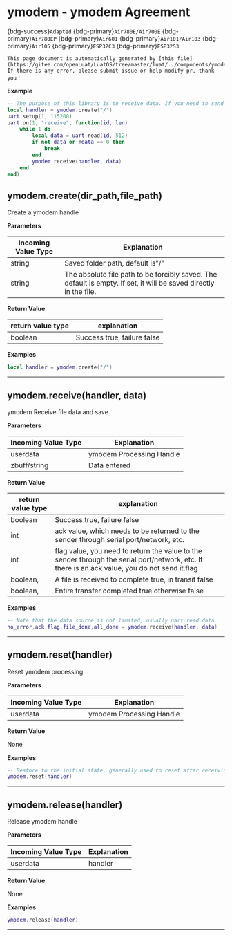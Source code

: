 # ymodem - ymodem Agreement

{bdg-success}`Adapted` {bdg-primary}`Air780E/Air700E` {bdg-primary}`Air780EP` {bdg-primary}`Air601` {bdg-primary}`Air101/Air103` {bdg-primary}`Air105` {bdg-primary}`ESP32C3` {bdg-primary}`ESP32S3`

```{note}
This page document is automatically generated by [this file](https://gitee.com/openLuat/LuatOS/tree/master/luat/../components/ymodem/luat_lib_ymodem.c). If there is any error, please submit issue or help modify pr, thank you！
```


**Example**

```lua
-- The purpose of this library is to receive data. If you need to send files, it is recommended to use xmodem library.
local handler = ymodem.create("/")
uart.setup(1, 115200)
uart.on(1, "receive", function(id, len)
    while 1 do
        local data = uart.read(id, 512)
        if not data or #data == 0 then
            break
        end
        ymodem.receive(handler, data)
    end
end)

```

## ymodem.create(dir_path,file_path)



Create a ymodem handle

**Parameters**

|Incoming Value Type | Explanation|
|-|-|
|string|Saved folder path, default is"/"|
|string|The absolute file path to be forcibly saved. The default is empty. If set, it will be saved directly in the file.|

**Return Value**

|return value type | explanation|
|-|-|
|boolean|Success true, failure false|

**Examples**

```lua
local handler = ymodem.create("/")

```

---

## ymodem.receive(handler, data)



ymodem Receive file data and save

**Parameters**

|Incoming Value Type | Explanation|
|-|-|
|userdata|ymodem Processing Handle|
|zbuff/string|Data entered|

**Return Value**

|return value type | explanation|
|-|-|
|boolean|Success true, failure false|
|int|ack value, which needs to be returned to the sender through serial port/network, etc.|
|int|flag value, you need to return the value to the sender through the serial port/network, etc. If there is an ack value, you do not send it.flag|
|boolean,|A file is received to complete true, in transit false|
|boolean,|Entire transfer completed true otherwise false|

**Examples**

```lua
-- Note that the data source is not limited, usually uart.read data
no_error,ack,flag,file_done,all_done = ymodem.receive(handler, data)

```

---

## ymodem.reset(handler)



Reset ymodem processing

**Parameters**

|Incoming Value Type | Explanation|
|-|-|
|userdata|ymodem Processing Handle|

**Return Value**

None

**Examples**

```lua
-- Restore to the initial state, generally used to reset after receiving errors, so that the next reception
ymodem.reset(handler)

```

---

## ymodem.release(handler)



Release ymodem handle

**Parameters**

|Incoming Value Type | Explanation|
|-|-|
|userdata|handler|

**Return Value**

None

**Examples**

```lua
ymodem.release(handler)

```

---

